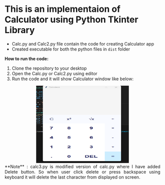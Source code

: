 # This is an implementaion of Calculator using Python Tkinter Library

* Calc.py and Calc2.py file contain the code for creating Calculator app
* Created executable for both the python files in `dist` folder

**How to run the code:**
1. Clone the repository to your desktop
2. Open the Calc.py or Calc2.py using editor
3. Run the code and it will show Calculator window like below:

<center><img src="images\Calc1.png" alt="Calculator" height="250" width= "300"
</center>



<div style="text-align: justify;">
**Note** : calc3.py is modified version of calc.py where I have added Delete button. So when user click delete or press backspace using keyboard it will delete the last character from displayed on screen.
</div>





